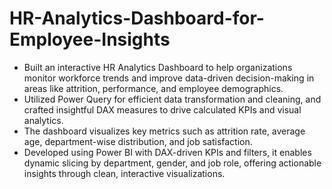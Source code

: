 # HR-Analytics-Dashboard-for-Employee-Insights

- Built an interactive HR Analytics Dashboard to help organizations monitor workforce trends and improve data-driven decision-making in areas like attrition, performance, and employee demographics. 
- Utilized Power Query for efficient data transformation and cleaning, and crafted insightful DAX measures to drive calculated KPIs and visual analytics.
- The dashboard visualizes key metrics such as attrition rate, average age, department-wise distribution, and job satisfaction.
- Developed using Power BI with DAX-driven KPIs and filters, it enables dynamic slicing by department, gender, and job role, offering actionable insights through clean, interactive visualizations.
